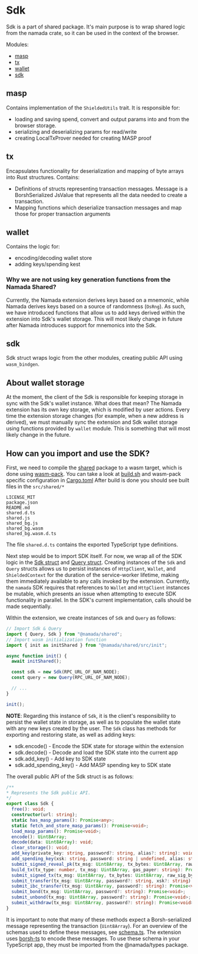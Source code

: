# Sdk

Sdk is a part of shared package. It's main purpose is to wrap shared logic from the namada crate, so it can be used in the context of the browser.

Modules:

- [masp](#masp)
- [tx](#tx)
- [wallet](#wallet)
- [sdk](#sdk)

## masp

Contains implementation of the `ShieldedUtils` trait. It is responsible for:

- loading and saving spend, convert and output params into and from the browser storage.
- serializing and deserializing params for read/write
- creating LocalTxProver needed for creating MASP proof

## tx

Encapsulates functionality for deserialization and mapping of byte arrays into Rust structures.
Contains:

- Definitions of structs representing transaction messages. Message is a BorshSerialized JsValue that represents all the data needed to create a transaction.
- Mapping functions which deserialize transaction messages and map those for proper transaction arguments

## wallet

Contains the logic for:

- encoding/decoding wallet store
- adding keys/spending kest

### Why we are not using key generation functions from the Namada Shared?

Currently, the Namada extension derives keys based on a mnemonic, while Namada derives keys based on a source of randomness (`OsRng`). As such, we have introduced functions that allow us to add keys derived within the extension into Sdk's wallet storage. This will most likely change in future after Namada introduces support for mnemonics into the Sdk.

## sdk

Sdk struct wraps logic from the other modules, creating public API using `wasm_bindgen`.

## About wallet storage

At the moment, the client of the Sdk is responsible for keeping storage in sync with the Sdk's wallet instance. What does that mean? The Namada extension has its own key storage, which is modified by user actions. Every time the extension storage changes (for example, when a new address is derived), we must manually sync the extension and Sdk wallet storage
using functions provided by `wallet` module. This is something that will most likely change in the future.

## How can you import and use the SDK?
First, we need to compile the [shared](https://github.com/anoma/namada-interface/tree/main/packages/shared/lib) package to a wasm target, which is done using [wasm-pack](https://rustwasm.github.io/wasm-pack/).
You can take a look at [build.sh](https://github.com/anoma/namada-interface/blob/main/packages/shared/scripts/build.sh) and wasm-pack specific configuration in [Cargo.toml](https://github.com/anoma/namada-interface/blob/main/packages/shared/lib/Cargo.toml)
After build is done you should see built files in the `src/shared/*`
```
LICENSE_MIT
package.json
README.md
shared.d.ts
shared.js
shared_bg.js
shared_bg.wasm
shared_bg.wasm.d.ts
```
The file `shared.d.ts` contains the exported TypeScript type definitions.

Next step would be to import SDK itself.
For now, we wrap all of the SDK logic in the [Sdk struct](https://github.com/anoma/namada-interface/blob/main/packages/shared/lib/src/sdk/mod.rs) and [Query struct](https://github.com/anoma/namada-interface/blob/main/packages/shared/lib/src/query.rs). Creating instances of the `Sdk` and `Query` structs allows us to persist instances of `HttpClient`, `Wallet`, and `ShieldedContext` for the duration of the service-worker lifetime, making them immediately available to any calls invoked by the extension. Currently, the `namada` SDK requires that references to `Wallet` and `HttpClient` instances be mutable, which presents an issue when attempting to execute SDK functionality in parallel. In the SDK's current implementation, calls should be made sequentially.

Within the extension, we create instances of `Sdk` and `Query` as follows:
```ts
// Import Sdk & Query
import { Query, Sdk } from "@namada/shared";
// Import wasm initialization function
import { init as initShared } from "@namada/shared/src/init";

async function init() {
  await initShared();

  const sdk = new Sdk(RPC_URL_OF_NAM_NODE);
  const query = new Query(RPC_URL_OF_NAM_NODE);

  // ...
}

init();
```

**NOTE**: Regarding this instance of `Sdk`, it is the client's responsibility to persist the wallet state in storage, as well as to populate the wallet state with any new keys created by the user. The `Sdk` class has methods for exporting and restoring state, as well as adding keys:

- sdk.encode() - Encode the SDK state for storage within the extension
- sdk.decode() - Decode and load the SDK state into the current app
- sdk.add_key() - Add key to SDK state
- sdk.add_spending_key() - Add MASP spending key to SDK state

The overall public API of the Sdk struct is as follows:
```ts
/**
* Represents the Sdk public API.
*/
export class Sdk {
  free(): void;
  constructor(url: string);
  static has_masp_params(): Promise<any>;
  static fetch_and_store_masp_params(): Promise<void>;
  load_masp_params(): Promise<void>;
  encode(): Uint8Array;
  decode(data: Uint8Array): void;
  clear_storage(): void;
  add_key(private_key: string, password?: string, alias?: string): void;
  add_spending_key(xsk: string, password: string | undefined, alias: string): void;
  submit_signed_reveal_pk(tx_msg: Uint8Array, tx_bytes: Uint8Array, raw_sig_bytes: Uint8Array, wrapper_sig_bytes: Uint8Array): Promise<void>;
  build_tx(tx_type: number, tx_msg: Uint8Array, gas_payer: string): Promise<any>;
  submit_signed_tx(tx_msg: Uint8Array, tx_bytes: Uint8Array, raw_sig_bytes: Uint8Array, wrapper_sig_bytes: Uint8Array): Promise<void>;
  submit_transfer(tx_msg: Uint8Array, password?: string, xsk?: string): Promise<void>;
  submit_ibc_transfer(tx_msg: Uint8Array, password?: string): Promise<void>;
  submit_bond(tx_msg: Uint8Array, password?: string): Promise<void>;
  submit_unbond(tx_msg: Uint8Array, password?: string): Promise<void>;
  submit_withdraw(tx_msg: Uint8Array, password?: string): Promise<void>;
}
```

It is important to note that many of these methods expect a Borsh-serialized message representing the transaction (`Uint8Array`). For an overview of the schemas used to define these messages, see [schema.ts](https://github.com/anoma/namada-interface/tree/main/packages/types/src/tx/schema). The extension uses [borsh-ts](https://github.com/dao-xyz/borsh-ts) to encode these messages. To use these schema in your TypeScript app, they must be imported from the @namada/types package.
